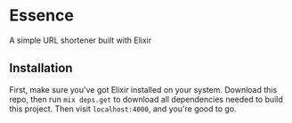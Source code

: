 # Essence

A simple URL shortener built with Elixir

## Installation

First, make sure you've got Elixir installed on your system. Download this repo, then run ```mix deps.get``` to download all dependencies needed to build 
this project. Then visit `localhost:4000`, and you're good to go.
